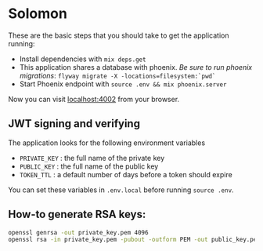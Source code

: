 # Solomon

These are the basic steps that you should take to get the application running:

  * Install dependencies with `mix deps.get`
  * This application shares a database with phoenix.  *Be sure to run phoenix migrations*: ``flyway migrate -X -locations=filesystem:`pwd` ``
  * Start Phoenix endpoint with `source .env && mix phoenix.server`

Now you can visit [localhost:4002](http://localhost:4002) from your browser.

## JWT signing and verifying

The application looks for the following environment variables

  * `PRIVATE_KEY` : the full name of the private key
  * `PUBLIC_KEY` : the full name of the public key
  * `TOKEN_TTL` : a default number of days before a token should expire

You can set these variables in `.env.local` before running `source .env`.

## How-to generate RSA keys:

```bash
openssl genrsa -out private_key.pem 4096
openssl rsa -in private_key.pem -pubout -outform PEM -out public_key.pem
```
